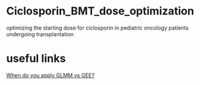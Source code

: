 # Ciclosporin_BMT_dose_optimization
optimizing the starting dose for ciclosporin in pediatric oncology patients undergoing transplantation 


# useful links

[When do you apply GLMM vs GEE?](https://www.researchgate.net/post/When_do_you_apply_GLMM_vs_GEE) 

